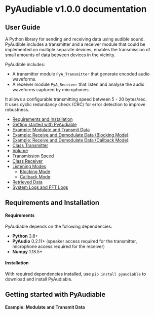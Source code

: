 # PyAudiable v1.0.0 documentation
## User Guide

A Python library for sending and receiving data using audible sound. PyAudible includes a transmitter and a receiver module that could be implemented on multiple separate devices, enables the transmission of small amounts of data between devices in the vicinity.  

PyAudible includes:  
 - A transmitter module ``PyA_Transmitter`` that generate encoded audio waveforms.  
 - A receiver module ``PyA_Receiver`` that listen and analyse the audio waveforms captured by microphones.  

It allows a configurable transmitting speed between 5 - 20 bytes/sec.  
It uses cyclic redundancy check (CRC) for error detection to improve robustness.

* [Requirements and Installation](#requirements-and-installation)
* [Getting started with PyAudiable](#)
 * [Example: Modulate and Transmit Data](#)
 * [Example: Receive and Demodulate Data (Blocking Mode)](#)
 * [Example: Receive and Demodulate Data (Callback Mode)](#)
* [Class Transmitter](#)
 * [Volume](#)
 * [Transmission Speed](#)
* [Class Receiver](#)
 * [Listening Modes](#)
   * [Blocking Mode](#)
   * [Callback Mode](#)
 * [Retrieved Data](#)
 * [System Logs and FFT Logs](#)



## Requirements and Installation

#### Requirements
PyAudiable depends on the following dependencies:
* **Python** 3.8+
* **PyAudio** 0.2.11+ (speaker access required for the transmitter, microphone access required for the receiver)
* **Numpy** 1.18.5+

#### Installation
With required dependencies installed, use ``pip install pyaudiable`` to download and install PyAudiable.


## Getting started with PyAudiable
#### Example: Modulate and Transmit Data

